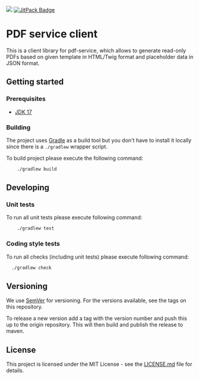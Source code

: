 [![](https://jitpack.io/v/hmcts/cmc-pdf-service-client.svg)](https://jitpack.io/#hmcts/cmc-pdf-service-client)
[![JitPack Badge](https://github.com/hmcts/cmc-pdf-service-client/actions/workflows/gradle.yml/badge.svg)](https://github.com/hmcts/cmc-pdf-service-client/actions/workflows/gradle.yml)

# PDF service client

This is a client library for pdf-service, which allows to generate read-only PDFs based on given template in HTML/Twig format and
placeholder data in JSON format.

## Getting started

### Prerequisites

- [JDK 17](https://www.oracle.com/java)

### Building

The project uses [Gradle](https://gradle.org) as a build tool but you don't have to install it locally since there is a
`./gradlew` wrapper script.

To build project please execute the following command:

```bash
    ./gradlew build
```

## Developing

### Unit tests

To run all unit tests please execute following command:

```bash
    ./gradlew test
```

### Coding style tests

To run all checks (including unit tests) please execute following command:

```bash
  ./gradlew check
```

## Versioning

We use [SemVer](http://semver.org/) for versioning.
For the versions available, see the tags on this repository.

To release a new version add a tag with the version number and push this up to the origin repository. This will then
build and publish the release to maven.

## License

This project is licensed under the MIT License - see the [LICENSE.md](LICENSE.md) file for details.
